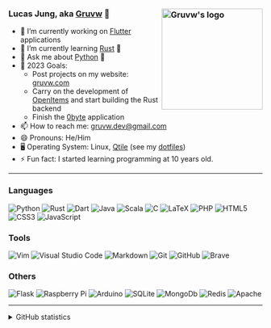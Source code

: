 ### Lucas Jung, aka <a href="https://gruvw.com" target="_blank">Gruvw</a> 👋 <img align="right" alt="Gruvw's logo" height="200px" src="https://i.ibb.co/mDmMcRB/gruvw-logo.png" /> 

- 🔭 I’m currently working on <a href="https://flutter.dev/" target="_blank">Flutter</a> applications
- 🌱 I’m currently learning <a href="https://www.rust-lang.org/" target="_blank">Rust</a> 🦀
- 💬 Ask me about <a href="https://www.python.org/" target="_blank">Python</a> 🐍
- 🥅 2023 Goals:
  - Post projects on my website: <a href="https://gruvw.com/projects" target="_blank">gruvw.com</a>
  - Carry on the development of <a href="https://github.com/Open-Items/open-items" target="_blank">OpenItems</a> and start building the Rust backend
  - Finish the <a href="https://github.com/gruvw/0byte" target="_blank">0byte</a> application
- 📫 How to reach me: gruvw.dev@gmail.com
- 😄 Pronouns: He/Him
- 🖥️ Operating System: Linux, <a href="https://github.com/qtile/qtile/" target="_blank">Qtile</a> (see my <a href="https://github.com/gruvw/dotfiles" target="_blank">dotfiles</a>)
- ⚡ Fun fact: I started learning programming at 10 years old.

---

### Languages

<p>
  <img src="https://img.shields.io/badge/python%20-black.svg?&style=for-the-badge&logo=python&logoColor=%234B8BBE" alt="Python" />
  <img src="https://img.shields.io/badge/rust%20-black.svg?&style=for-the-badge&logo=rust&logoColor=%23CE422B" alt="Rust" />
  <img src="https://img.shields.io/badge/dart-black.svg?&style=for-the-badge&logo=dart&logoColor=%230175C2" alt="Dart" />
  <img src="https://img.shields.io/badge/java-black.svg?&style=for-the-badge&logo=openjdk&logoColor=%23f89820" alt="Java" />
  <img src="https://img.shields.io/badge/scala-black.svg?&style=for-the-badge&logo=scala&logoColor=%23DC322F" alt="Scala" />
  <img src="https://img.shields.io/badge/c%20-black.svg?&style=for-the-badge&logo=c&logoColor=%23017dc6" alt="C" />
  <img src="https://img.shields.io/badge/LaTeX%20-black.svg?&style=for-the-badge&logo=latex&logoColor=%23008080" alt="LaTeX" />
  <img src="https://img.shields.io/badge/php-black.svg?&style=for-the-badge&logo=php&logoColor=%23777BB4" alt="PHP" />
  <img src="https://img.shields.io/badge/html5%20-black.svg?&style=for-the-badge&logo=html5&logoColor=%23E34F26" alt="HTML5" />
  <img src="https://img.shields.io/badge/css3%20-black.svg?&style=for-the-badge&logo=css3&logoColor=%231572B6" alt="CSS3" />
  <img src="https://img.shields.io/badge/javascript%20-black.svg?&style=for-the-badge&logo=javascript&logoColor=%23f7df1e" alt="JavaScript" />
</p>

### Tools

<p>
  <img src="https://img.shields.io/badge/Vim-black?logo=Vim&logoColor=008080&style=for-the-badge" alt="Vim" />
  <img src="https://img.shields.io/badge/Visual_Studio_Code-black.svg?&style=for-the-badge&logo=visual-studio-code&logoColor=%23007ACC" alt="Visual Studio Code" />
  <img src="https://img.shields.io/badge/markdown-black.svg?&style=for-the-badge&logo=markdown&logoColor=white" alt="Markdown" />
  <img src="https://img.shields.io/badge/git%20-black.svg?&style=for-the-badge&logo=git&logoColor=%23F05033" alt="Git" />
  <img src="https://img.shields.io/badge/github%20-black.svg?&style=for-the-badge&logo=github&logoColor=%23e8eaea" alt="GitHub" />
  <img src="https://img.shields.io/badge/brave-black.svg?&style=for-the-badge&logo=brave&logoColor=%23FB542B" alt="Brave" />
</p>

### Others

<p>
  <img src="https://img.shields.io/badge/flask%20-black.svg?&style=for-the-badge&logo=flask&logoColor=white" alt="Flask"/>
  <img src="https://img.shields.io/badge/Raspberry%20Pi-black.svg?&style=for-the-badge&logo=raspberry%20pi&logoColor=%23e61e7a" alt="Raspberry Pi"/>
  <img src="https://img.shields.io/badge/Arduino%20-black.svg?&style=for-the-badge&logo=arduino&logoColor=%2300979D" alt="Arduino" />
  <img src ="https://img.shields.io/badge/sqlite-black.svg?&style=for-the-badge&logo=sqlite&logoColor=%234da5d7" alt="SQLite" />
  <img src="https://img.shields.io/badge/mongodb-black.svg?&style=for-the-badge&logo=mongodb&logoColor=%2347A248" alt="MongoDb" />
  <img src="https://img.shields.io/badge/redis-black.svg?&style=for-the-badge&logo=redis&logoColor=%23d9392e" alt="Redis" />
  <img src="https://img.shields.io/badge/apache%20-black.svg?&style=for-the-badge&logo=apache&logoColor=%23D42029" alt="Apache" />
</p>

---

<details>
  <summary>GitHub statistics</summary>
  <p>
  <img src="http://github-profile-summary-cards.vercel.app/api/cards/profile-details?username=gruvw&theme=github_dark" />
  <img src="https://streak-stats.demolab.com?user=gruvw&theme=github-dark&hide_border=true&exclude_days=Sun%2CSat" />
  <img src="http://github-profile-summary-cards.vercel.app/api/cards/stats?username=gruvw&theme=github_dark" />
  <img src="https://github-readme-stats.vercel.app/api/top-langs/?username=gruvw&langs_count=8&layout=compact&hide_border=true&hide=vim%20script&theme=github_dark" />
  </p>
  <p align="center">
    <img src="https://komarev.com/ghpvc/?username=gruvw&style=for-the-badge&color=brightgreen" />
  </p>
</details>
